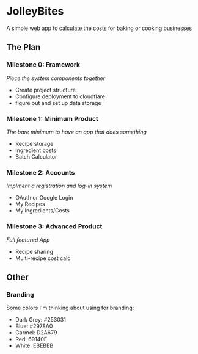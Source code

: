# JolleyBites
A simple web app to calculate the costs for baking or cooking businesses

## The Plan

### Milestone 0: Framework
_Piece the system components together_
- Create project structure
- Configure deployment to cloudflare
- figure out and set up data storage
  
### Milestone 1: Minimum Product
_The bare minimum to have an app that does something_
- Recipe storage
- Ingredient costs
- Batch Calculator

### Milestone 2: Accounts
_Implment a registration and log-in system_
- OAuth or Google Login
- My Recipes
- My Ingredients/Costs

### Milestone 3: Advanced Product
_Full featured App_
- Recipe sharing
- Multi-recipe cost calc

## Other
### Branding
Some colors I'm thinking about using for branding:
- Dark Grey: #253031
- Blue: #2978A0
- Carmel: D2A679
- Red: 69140E
- White: EBEBEB
